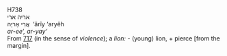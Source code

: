 H738  
אריה ארי  
אֲרִי אַריֵה ‎ ‘ărı̂y ‘aryêh  
*ar-ee‘,* *ar-yay‘*  
From [717](h0717) (in the sense of *violence*); a *lion: -* (young)
lion, + pierce \[from the margin\].  
